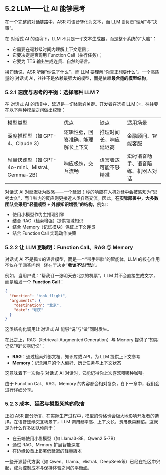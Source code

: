 ## 5.2 LLM——让 AI 能够思考
在一个完整的对话链路中，ASR 将语音转化为文本，而 LLM 则负责“理解”与“决策”。

在 对话式 AI 的语境下，LLM 不只是一个文本生成器，而是整个系统的“大脑”：

- 它需要在毫秒级时间内理解上下文意图；
- 它要决定是否调用 Function Call（执行任务）；
- 它要为 TTS 输出生成连贯、自然的语言。

换句话说，ASR 听懂“你说了什么”，而 LLM 要理解“你真正想要什么”。一个高质量的 对话式 AI，往往不是依赖最强大的模型，而是依赖**最合适的模型结构**。

### 5.2.1 速度与思考的平衡：选择哪种 LLM？

在 对话式 AI 的场景中，延迟是一切体验的关键。开发者在选择 LLM 时，往往要在以下两种模型之间做出权衡：

|   |   |   |   |
|---|---|---|---|
|模型类型|优点|缺点|适用场景|
|深度推理型（如 GPT-4、Claude 3）|逻辑性强，回答准确，能理解长上下文|推理时间长，响应延迟高|金融顾问、智能客服|
|轻量快速型（如 GPT-4o-mini、Mistral、Gemma-2B）|响应极快，交互流畅|语言表达可能不够精准|实时语音助手、语音陪练、机器人对话|

对话式 AI 对延迟极为敏感——一个延迟 2 秒的响应在人机对话中会被感知为“思考太久”，而 1 秒内的反应则更接近人类自然交流。因此，**在实际部署中，大多数团队会采用“轻量模型 + 外部知识增强”的结构**，例如：

- 使用小模型作为主推理引擎
- 结合 RAG（检索增强）提供领域知识
- 结合 Memory（记忆模块）保证上下文连贯
- 结合 Function Call 实现动作决策

### 5.2.2 让 LLM 更聪明：Function Call、RAG 与 Memory
    

对话式 AI 不是孤立的语言模型，而是一个“带手带脑”的智能体。LLM 的核心作用不仅在于回答问题，还在于决定“**我该不该行动**”。

例如，当用户说：“帮我订一张明天去北京的机票”，LLM 并不会直接生成文字，而是触发一个 **Function Call**：

```JSON
{
  "function": "book_flight",
  "arguments": {
    "destination": "北京",
    "date": "明天"
  }
}
```

这类结构化调用让 对话式 AI 能够“说”与“做”同时发生。

在此之上，RAG（Retrieval-Augmented Generation）与 Memory 提供了“短期记忆”和“长期记忆”：

- **RAG**：通过检索外部文档、知识库或 API，为 LLM 提供上下文参考
- **Memory**：记录用户的个人偏好、历史任务与上下文状态

这意味着下一次你与 对话式 AI 对话时，它能记得你上次喜欢喝哪种咖啡。

由于 Function Call、RAG、Memory 的内容都会相对复杂，在下一章中，我们会进行详细分享。

### 5.2.3 成本、延迟与模型架构的取舍
    

正如 ASR 部分所言，在实际生产过程中，模型的价格也会极大地影响开发者的选择。在语音连续交互场景下，LLM 调用频率高、上下文长，费用极易翻倍。这就是为什么许多团队倾向于：

- 在云端使用小型模型（如 Llama3-8B、Qwen2.5-7B）
- 通过 RAG、Memory 扩展智能深度
- 在边缘设备上部署低延迟的轻量版本

一些开源替代方案（如 Qwen、Llama、Mistral、DeepSeek等）已经在社区中兴起，成为控制成本与保持体验之间的平衡点。